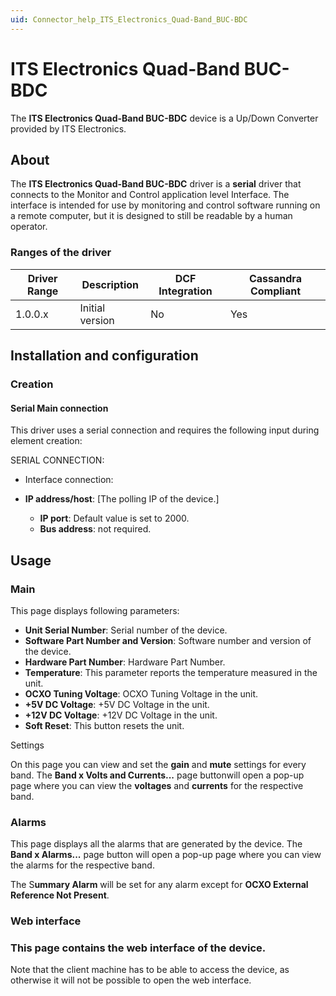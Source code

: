 ```yaml
---
uid: Connector_help_ITS_Electronics_Quad-Band_BUC-BDC
---
```


# ITS Electronics Quad-Band BUC-BDC

The **ITS Electronics Quad-Band BUC-BDC** device is a Up/Down Converter provided by ITS Electronics.

## About

The **ITS Electronics Quad-Band BUC-BDC** driver is a **serial** driver that connects to the Monitor and Control application level Interface. The interface is intended for use by monitoring and control software running on a remote computer, but it is designed to still be readable by a human operator.

### Ranges of the driver

| **Driver Range** | **Description** | **DCF Integration** | **Cassandra Compliant** |
|------------------|-----------------|---------------------|-------------------------|
| 1.0.0.x          | Initial version | No                  | Yes                     |

## Installation and configuration

### Creation

#### Serial Main connection

This driver uses a serial connection and requires the following input during element creation:

SERIAL CONNECTION:

- Interface connection:

- **IP address/host**: \[The polling IP of the device.\]
  - **IP port**: Default value is set to 2000.
  - **Bus address**: not required.

## Usage

### Main

This page displays following parameters:

- **Unit Serial Number**: Serial number of the device.
- **Software Part Number and Version**: Software number and version of the device.
- **Hardware Part Number**: Hardware Part Number.
- **Temperature**: This parameter reports the temperature measured in the unit.
- **OCXO Tuning Voltage**: OCXO Tuning Voltage in the unit.
- **+5V DC Voltage**: +5V DC Voltage in the unit.
- **+12V DC Voltage**: +12V DC Voltage in the unit.
- **Soft Reset**: This button resets the unit.

Settings

On this page you can view and set the **gain** and **mute** settings for every band. The **Band x Volts and Currents...** page buttonwill open a pop-up page where you can view the **voltages** and **currents** for the respective band.

### Alarms

This page displays all the alarms that are generated by the device. The **Band x Alarms...** page button will open a pop-up page where you can view the alarms for the respective band.

The S**ummary Alarm** will be set for any alarm except for **OCXO External Reference Not Present**.

### Web interface

### This page contains the web interface of the device.

Note that the client machine has to be able to access the device, as otherwise it will not be possible to open the web interface.
